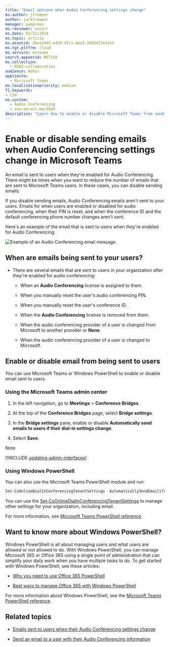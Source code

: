 ```yaml
---
title: "Email options when Audio Conferencing settings change"
ms.author: jtremper
author: jacktremper
manager: pamgreen
ms.reviewer: oscarr
ms.date: 02/21/2024
ms.topic: article
ms.assetid: 26ea19d3-e420-4fc1-baa3-2692d17e5e1d
ms.tgt.pltfrm: cloud
ms.service: msteams
search.appverid: MET150
ms.collection: 
  - M365-collaboration
audience: Admin
appliesto: 
  - Microsoft Teams
ms.localizationpriority: medium
f1.keywords:
- CSH
ms.custom: 
  - Audio Conferencing
  - seo-marvel-mar2020
description: "Learn how to enable or disable Microsoft Teams from sending emails to users when settings such as pin changes or the default conferencing number changes in Teams. "
---
```


# Enable or disable sending emails when Audio Conferencing settings change in Microsoft Teams

An email is sent to users when they're enabled for Audio Conferencing. There might be times when you want to reduce the number of emails that are sent to Microsoft Teams users. In these cases, you can disable sending emails.
  
If you disable sending emails, Audio Conferencing emails aren't sent to your users. Emails for when users are enabled or disabled for audio conferencing, when their PIN is reset, and when the conference ID and the default conferencing phone number changes aren't sent.
  
Here's an example of the email that is sent to users when they're enabled for Audio Conferencing:
  
![Example of an Audio Conferencing email message.](media/teams-emails-sent-to-users-when-settings-change-image1.png)
  
## When are emails being sent to your users?

- There are several emails that are sent to users in your organization after they're enabled for audio conferencing:

  - When an **Audio Conferencing** license is assigned to them.

  - When you manually reset the user's audio conferencing PIN.

  - When you manually reset the user's conference ID.

  - When the **Audio Conferencing** license is removed from them.

  - When the audio conferencing provider of a user is changed from Microsoft to another provider or **None**.

  - When the audio conferencing provider of a user is changed to Microsoft.

## Enable or disable email from being sent to users

You can use Microsoft Teams or Windows PowerShell to enable or disable email sent to users.

### Using the Microsoft Teams admin center

1. In the left navigation, go to **Meetings** > **Conference Bridges**.

2. At the top of the **Conference Bridges** page, select **Bridge settings**.

3. In the **Bridge settings** pane, enable or disable **Automatically send emails to users if their dial-in settings change**.

4. Select **Save**.

> [!Note]
> [!INCLUDE [updating-admin-interfaces](includes/updating-admin-interfaces.md)]

### Using Windows PowerShell

You can also use the Microsoft Teams PowerShell module and run:

```PowerShell
Set-CsOnlineDialInConferencingTenantSettings -AutomaticallySendEmailsToUsers $true|$false
```

You can use the [Set-CsOnlineDialInConferencingTenantSettings](/powershell/module/teams/set-csonlinedialinconferencingtenantsettings) to manage other settings for your organization, including email.

For more information, see [Microsoft Teams PowerShell reference](/powershell/module/teams/).

## Want to know more about Windows PowerShell?

Windows PowerShell is all about managing users and what users are allowed or not allowed to do. With Windows PowerShell, you can manage Microsoft 365 or Office 365 using a single point of administration that can simplify your daily work when you have multiple tasks to do. To get started with Windows PowerShell, see these articles:

- [Why you need to use Office 365 PowerShell](/microsoft-365/enterprise/why-you-need-to-use-microsoft-365-powershell)

- [Best ways to manage Office 365 with Windows PowerShell](/previous-versions//dn568025(v=technet.10))

For more information about Windows PowerShell, see the [Microsoft Teams PowerShell reference](/powershell/module/teams).

## Related topics

- [Emails sent to users when their Audio Conferencing settings change](emails-sent-to-users-when-their-settings-change-in-teams.md)

- [Send an email to a user with their Audio Conferencing information](send-an-email-to-a-user-with-their-dial-in-information-in-teams.md)
